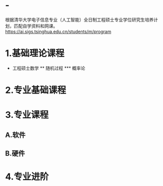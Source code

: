 # -
根据清华大学电子信息专业（人工智能）全日制工程硕士专业学位研究生培养计划，匹配自学资料和网课。
<https://ai.sigs.tsinghua.edu.cn/students/m/program>
# 1.基础理论课程
* 工程硕士数学
** 随机过程
*** 概率论
# 2.专业基础课程
# 3.专业课程
## A.软件
## B.硬件
# 4.专业进阶


